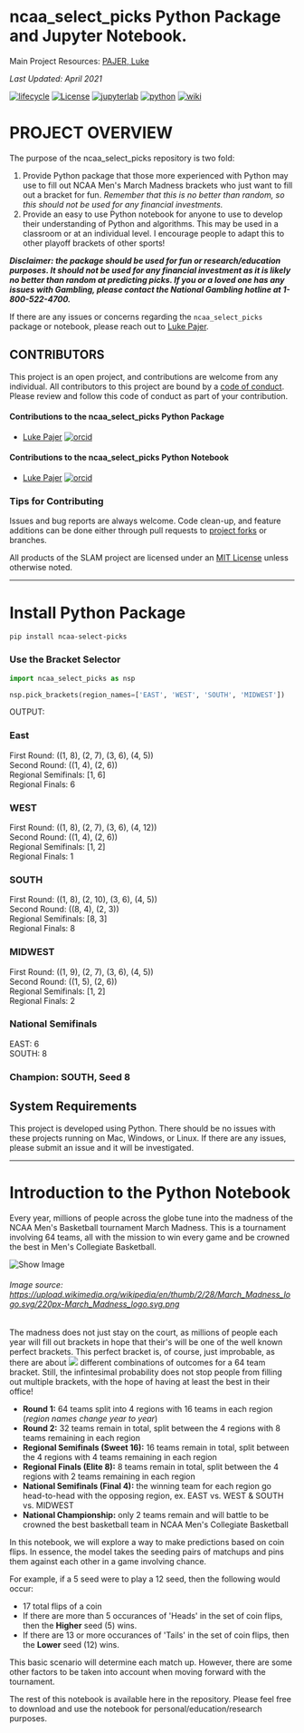 # ncaa_select_picks Python Package and Jupyter Notebook.

Main Project Resources: [PAJER, Luke](mailto:luke.pajer@gmail.com)

_Last Updated: April 2021_

[![lifecycle](https://img.shields.io/badge/lifecycle-experimental-orange.svg)](https://www.tidyverse.org/lifecycle/#experimental)
[![License](https://img.shields.io/badge/LICENSE-mit-43B02A.svg)](/LICENSE)
[![jupyterlab](https://img.shields.io/badge/jupyterlab-0.35.4-F37821.svg)](https://jupyterlab.readthedocs.io/en/stable/)
[![python](https://img.shields.io/badge/python-3.6.5-yellow.svg)](https://jupyterlab.readthedocs.io/en/stable/)
[![wiki](https://img.shields.io/badge/wiki-incomplete-orange)](https://github.com/The-Geology-Guy/ncaa_select_picks/wiki)

# PROJECT OVERVIEW

The purpose of the ncaa_select_picks repository is two fold:

1. Provide Python package that those more experienced with Python may use to fill out NCAA Men\'s March Madness brackets who just want to fill out a bracket for fun. _Remember that this is no better than random, so this should not be used for any financial investments._
2. Provide an easy to use Python notebook for anyone to use to develop their understanding of Python and algorithms. This may be used in a classroom or at an individual level. I encourage people to adapt this to other playoff brackets of other sports!

**_Disclaimer: the package should be used for fun or research/education purposes. It should not be used for any financial investment as it is likely no better than random at predicting picks. If you or a loved one has any issues with Gambling, please contact the National Gambling hotline at 1-800-522-4700._**

If there are any issues or concerns regarding the `ncaa_select_picks` package or notebook, please reach out to [Luke Pajer](mailto:luke.pajer@gmail.com).

## CONTRIBUTORS

This project is an open project, and contributions are welcome from any individual. All contributors to this project are bound by a [code of conduct](/CODE_OF_CONDUCT.md). Please review and follow this code of conduct as part of your contribution.

#### Contributions to the ncaa_select_picks Python Package
- [Luke Pajer](mailto:luke.pajer@gmail.com) [![orcid](https://img.shields.io/badge/orcid-0000--0002--5218--7650-brightgreen.svg)](https://orcid.org/0000-0002-5218-7650)

#### Contributions to the ncaa_select_picks Python Notebook
- [Luke Pajer](mailto:luke.pajer@gmail.com) [![orcid](https://img.shields.io/badge/orcid-0000--0002--5218--7650-brightgreen.svg)](https://orcid.org/0000-0002-5218-7650)

### Tips for Contributing

Issues and bug reports are always welcome.  Code clean-up, and feature additions can be done either through pull requests to [project forks]() or branches.

All products of the SLAM project are licensed under an [MIT License](LICENSE) unless otherwise noted.

-----

# Install Python Package

```pip install ncaa-select-picks```

### Use the Bracket Selector

``` python
import ncaa_select_picks as nsp

nsp.pick_brackets(region_names=['EAST', 'WEST', 'SOUTH', 'MIDWEST'])

```
OUTPUT:

### East
First Round: ((1, 8), (2, 7), (3, 6), (4, 5))  
Second Round: ((1, 4), (2, 6))  
Regional Semifinals: [1, 6]  
Regional Finals: 6  

### WEST
First Round: ((1, 8), (2, 7), (3, 6), (4, 12))  
Second Round: ((1, 4), (2, 6))  
Regional Semifinals: [1, 2]  
Regional Finals: 1  

### SOUTH
First Round: ((1, 8), (2, 10), (3, 6), (4, 5))  
Second Round: ((8, 4), (2, 3))  
Regional Semifinals: [8, 3]  
Regional Finals: 8  

### MIDWEST
First Round: ((1, 9), (2, 7), (3, 6), (4, 5))  
Second Round: ((1, 5), (2, 6))  
Regional Semifinals: [1, 2]  
Regional Finals: 2  

### National Semifinals
EAST: 6  
SOUTH: 8  

### Champion: SOUTH, Seed 8



## System Requirements

This project is developed using Python. There should be no issues with these projects running on Mac, Windows, or Linux. If there are any issues, please submit an issue and it will be investigated.

-----

# Introduction to the Python Notebook

Every year, millions of people across the globe tune into the madness of the NCAA Men's Basketball tournament March Madness. This is a tournament involving 64 teams, all with the mission to win every game and be crowned the best in Men's Collegiate Basketball. 

![Show Image](https://upload.wikimedia.org/wikipedia/en/thumb/2/28/March_Madness_logo.svg/220px-March_Madness_logo.svg.png)
###### Image source: https://upload.wikimedia.org/wikipedia/en/thumb/2/28/March_Madness_logo.svg/220px-March_Madness_logo.svg.png

The madness does not just stay on the court, as millions of people each year will fill out brackets in hope that their's will be one of the well known perfect brackets. This perfect bracket is, of course, just improbable, as there are about <img src="https://latex.codecogs.com/gif.latex?1.27\times10^{89}"/> different combinations of outcomes for a 64 team bracket. Still, the infintesimal probability does not stop people from filling out multiple brackets, with the hope of having at least the best in their office!

- **Round 1:** 64 teams split into 4 regions with 16 teams in each region (_region names change year to year_)
- **Round 2:** 32 teams remain in total, split between the 4 regions with 8 teams remaining in each region
- **Regional Semifinals (Sweet 16):** 16 teams remain in total, split between the 4 regions with 4 teams remaining in each region
- **Regional Finals (Elite 8):** 8 teams remain in total, split between the 4 regions with 2 teams remaining in each region
- **National Semifinals (Final 4):** the winning team for each region go head-to-head with the opposing region, ex. EAST vs. WEST & SOUTH vs. MIDWEST
- **National Championship:** only 2 teams remain and will battle to be crowned the best basketball team in NCAA Men's Collegiate Basketball

In this notebook, we will explore a way to make predictions based on coin flips. In essence, the model takes the seeding pairs of matchups and pins them against each other in a game involving chance. 

For example, if a 5 seed were to play a 12 seed, then the following would occur:

- 17 total flips of a coin
- If there are more than 5 occurances of 'Heads' in the set of coin flips, then the **Higher** seed (5) wins.
- If there are 13 or more occurances of 'Tails' in the set of coin flips, then the **Lower** seed (12) wins.

This basic scenario will determine each match up. However, there are some other factors to be taken into account when moving forward with the tournament.

The rest of this notebook is available here in the repository. Please feel free to download and use the notebook for personal/education/research purposes.

